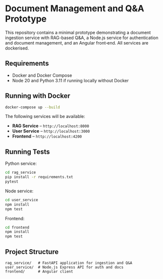 # Document Management and Q&A Prototype

This repository contains a minimal prototype demonstrating a document ingestion
service with RAG-based Q&A, a Node.js service for authentication and document
management, and an Angular front‑end. All services are dockerised.

## Requirements
- Docker and Docker Compose
- Node 20 and Python 3.11 if running locally without Docker

## Running with Docker

```bash
docker-compose up --build
```

The following services will be available:
- **RAG Service** – `http://localhost:8000`
- **User Service** – `http://localhost:3000`
- **Frontend** – `http://localhost:4200`

## Running Tests

Python service:
```bash
cd rag_service
pip install -r requirements.txt
pytest
```

Node service:
```bash
cd user_service
npm install
npm test
```

Frontend:
```bash
cd frontend
npm install
npm test
```

## Project Structure
```
rag_service/   # FastAPI application for ingestion and Q&A
user_service/  # Node.js Express API for auth and docs
frontend/      # Angular client
```
